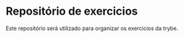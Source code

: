 # Repositório de exercicios

Este repositório será utilizado para organizar os exercicios da trybe.
